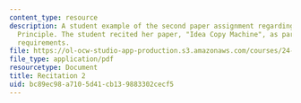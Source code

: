 ```yaml
---
content_type: resource
description: A student example of the second paper assignment regarding Hume's Copy
  Principle. The student recited her paper, "Idea Copy Machine", as part of the course
  requirements.
file: https://ol-ocw-studio-app-production.s3.amazonaws.com/courses/24-01-classics-of-western-philosophy-spring-2016/bc89ec98a7105d41cb139883302cecf5_MIT24_01S16_Paper2_Idea.pdf
file_type: application/pdf
resourcetype: Document
title: Recitation 2
uid: bc89ec98-a710-5d41-cb13-9883302cecf5
---
```

